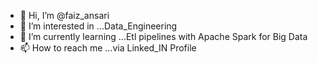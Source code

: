 - 👋 Hi, I’m @faiz_ansari
- 👀 I’m interested in ...Data_Engineering
- 🌱 I’m currently learning ...Etl pipelines with Apache Spark for Big Data
- 📫 How to reach me ...via Linked_IN Profile 

<!---
faiz-DE/faiz-DE is a ✨ special ✨ repository because its `README.md` (this file) appears on your GitHub profile.
You can click the Preview link to take a look at your changes.
--->
